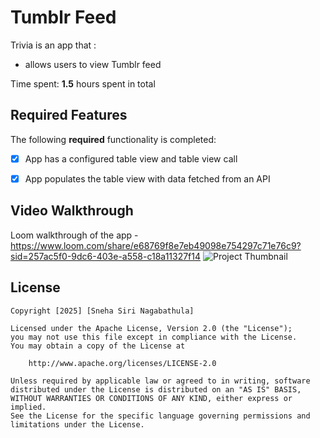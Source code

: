 # Tumblr Feed



Trivia is an app that  :
- allows users to view Tumblr feed

Time spent: **1.5** hours spent in total

## Required Features

The following **required** functionality is completed:

- [x] App has a configured table view and table view call
- [x] App populates the table view with data fetched from an API





## Video Walkthrough

Loom walkthrough of the app - https://www.loom.com/share/e68769f8e7eb49098e754297c71e76c9?sid=257ac5f0-9dc6-403e-a558-c18a11327f14 
![Project Thumbnail](./Thumbnail.png)



## License

    Copyright [2025] [Sneha Siri Nagabathula]

    Licensed under the Apache License, Version 2.0 (the "License");
    you may not use this file except in compliance with the License.
    You may obtain a copy of the License at

        http://www.apache.org/licenses/LICENSE-2.0

    Unless required by applicable law or agreed to in writing, software
    distributed under the License is distributed on an "AS IS" BASIS,
    WITHOUT WARRANTIES OR CONDITIONS OF ANY KIND, either express or implied.
    See the License for the specific language governing permissions and
    limitations under the License.

